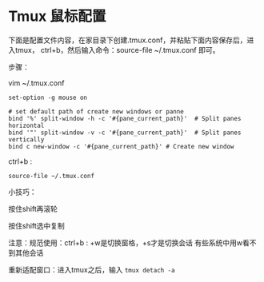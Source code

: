 # Tmux 鼠标配置



下面是配置文件内容，在家目录下创建.tmux.conf，并粘贴下面内容保存后，进入tmux， ctrl+b，然后输入命令：source-file ~/.tmux.conf 即可。



步骤：

vim ~/.tmux.conf

```
set-option -g mouse on

# set default path of create new windows or panne
bind '%' split-window -h -c '#{pane_current_path}'  # Split panes horizontal
bind '"' split-window -v -c '#{pane_current_path}'  # Split panes vertically
bind c new-window -c '#{pane_current_path}' # Create new window
```

ctrl+b  :

```
source-file ~/.tmux.conf
```



小技巧：

按住shift再滚轮

按住shift选中复制

注意：规范使用：ctrl+b : +w是切换窗格，+s才是切换会话   有些系统中用w看不到其他会话

重新适配窗口：进入tmux之后，输入 `tmux detach -a`

